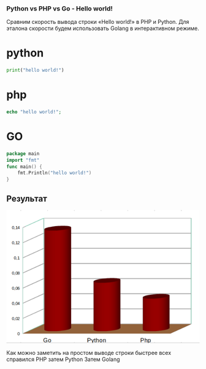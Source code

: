 ### Python vs PHP vs Go - Hello world!

Сравним скорость вывода строки «Hello world!» в PHP и Python. Для эталона скорости будем использовать Golang в интерактивном режиме.

# python

```python
print("hello world!")
```
# php
```php
echo "hello world!";
```
# GO
```go
package main
import "fmt"
func main() {
    fmt.Println("hello world!")
}
```

## Результат

![lucky_python](https://github.com/crmscope/lucky_python/blob/main/speed/img/hello_world_result.png)

Как можно заметить на простом выводе строки быстрее всех справился PHP затем Python Затем Golang
